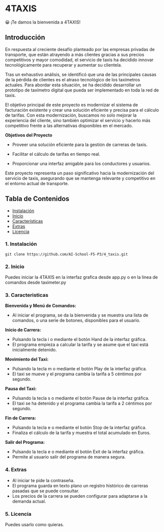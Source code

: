 # 4TAXIS

:grinning: ¡Te damos la bienvenida a 4TAXIS!

## Introducción

En respuesta al creciente desafío planteado por las empresas privadas de transporte, que están atrayendo a más clientes gracias a sus precios competitivos y mayor comodidad, el servicio de taxis ha decidido innovar tecnológicamente para recuperar y aumentar su clientela.

Tras un exhaustivo análisis, se identificó que una de las principales causas de la pérdida de clientes es el atraso tecnológico de los taxímetros actuales. Para abordar esta situación, se ha decidido desarrollar un prototipo de taxímetro digital que pueda ser implementado en toda la red de taxis.

El objetivo principal de este proyecto es modernizar el sistema de facturación existente y crear una solución eficiente y precisa para el cálculo de tarifas. Con esta modernización, buscamos no solo mejorar la experiencia del cliente, sino también optimizar el servicio y hacerlo más competitivo frente a las alternativas disponibles en el mercado.

**Objetivos del Proyecto**

- Proveer una solución eficiente para la gestión de carreras de taxis.

- Facilitar el cálculo de tarifas en tiempo real.

- Proporcionar una interfaz amigable para los conductores y usuarios.

Este proyecto representa un paso significativo hacia la modernización del servicio de taxis, asegurando que se mantenga relevante y competitivo en el entorno actual de transporte. 


## Tabla de Contenidos

- [Instalación](###instalación)
- [Inicio](###inicio)
- [Características](###características)
- [Extras](###extras)
- [Licencia](###licencia)


### 1. Instalación

    git clone https://github.com/AI-School-F5-P3/4_taxis.git


### 2. Inicio

Puedes iniciar la 4TAXIS en la interfaz grafica desde app.py o en la linea de comandos desde taximeter.py


### 3. Caracteristicas

**Bienvenida y Menú de Comandos:**
- Al iniciar el programa, se da la bienvenida y se muestra una lista de comandos, o una serie de botones, disponibles para el usuario.

**Inicio de Carrera:**
- Pulsando la tecla i o mediante el botón Hand de la interfaz gráfica.
- El programa empieza a calcular la tarifa y se asume que el taxi está inicialmente detenido.
        
**Movimiento del Taxi:**
- Pulsando la tecla m o mediante el botón Play de la interfaz gráfica.
- El taxi se mueve y el programa cambia la tarifa a 5 céntimos por segundo. 
        
**Pausa del Taxi:**
- Pulsando la tecla s o mediante el botón Pause de la interfaz gráfica.
- El taxi se ha detenido y el programa cambia la tarifa a 2 céntimos por segundo. 
     
**Fin de Carrera:**
- Pulsando la tecla e o mediante el botón Stop de la interfaz gráfica.
- Finaliza el cálculo de la tarifa y muestra el total acumulado en Euros.

**Salir del Programa:**
- Pulsando la tecla e o mediante el botón Exit de la interfaz gráfica.
- Permite al usuario salir del programa de manera segura.


### 4. Extras

- Al iniciar te pide la contraseña.
- El programa guarda en texto plano un registro histórico de carreras pasadas que se puede consultar.
- Los precios de la carrera se pueden configurar para adaptarse a la demanda actual.


### 5. Licencia

Puedes usarlo como quieras.